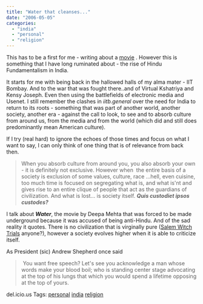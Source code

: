 ```yaml
---
title: "Water that cleanses..."
date: "2006-05-05"
categories: 
  - "india"
  - "personal"
  - "religion"
---
```


This has to be a first for me - writing about a [movie](http://www.cbc.ca/arts/film/water.html) . However this is something that I have long ruminated about - the rise of Hindu Fundamentalism in India.

It starts for me with being back in the hallowed halls of my alma mater - IIT Bombay. And to the war that was fought there..and of Virtual Kshatriya and Kensy Joseph. Even then using the battlefields of electronic media and Usenet. I still remember the clashes in _iitb.general_ over the need for India to return to its roots - something that was part of another world, another society, another era - against the call to look, to see and to absorb culture from around us, from the media and from the world (which did and still does predominantly mean American culture).

If I try (real hard) to ignore the echoes of those times and focus on what I want to say, I can only think of one thing that is of relevance from back then.

> When you absorb culture from around you, you also absorb your own - it is definitely not exclusive. However when  the entire basis of a society is exclusion of some values, culture, race ...hell, even cuisine, too much time is focused on segregating what is, and what is'nt and gives rise to an entire clique of people that act as the guardians of civilization. And what is lost... is society itself. _**Quis custodiet ipsos custodes?**_

I talk about _**Water**_, the movie by Deepa Mehta that was forced to be made underground because it was accused of being anti-Hindu. And of the sad reality it quotes. There is no civilization that is virginally pure ([Salem Witch Trials](http://en.wikipedia.org/wiki/Salem_witch_trials) anyone?), however a society evolves higher when it is able to criticize itself.

As President (sic) Andrew Shepherd once said

>  You want free speech? Let's see you acknowledge a man whose words make your blood boil; who is standing center stage advocating at the top of his lungs that which you would spend a lifetime opposing at the top of yours.

del.icio.us Tags: [personal](http://del.icio.us/sss8ue/personal) [india](http://del.icio.us/sss8ue/india) [religion](http://del.icio.us/sss8ue/religion)
